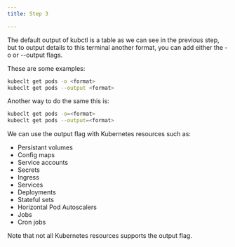 ```yaml
---
title: Step 3

---
```

<!-- Using kubectl flags-->


The default output of kubctl is a table as we can see in the previous step, but to output details to this terminal another format, you can add either the -o or --output flags.

These are some examples:

```bash
kubeclt get pods -o <format>
kubeclt get pods --output <format>
```

Another way to do the same this is:

```bash
kubeclt get pods -o=<format>
kubeclt get pods --output=<format>
```

We can use the output flag with Kubernetes resources such as:

- Persistant volumes
- Config maps
- Service accounts
- Secrets
- Ingress
- Services
- Deployments
- Stateful sets
- Horizontal Pod Autoscalers
- Jobs
- Cron jobs


Note that not all Kubernetes resources supports the output flag.